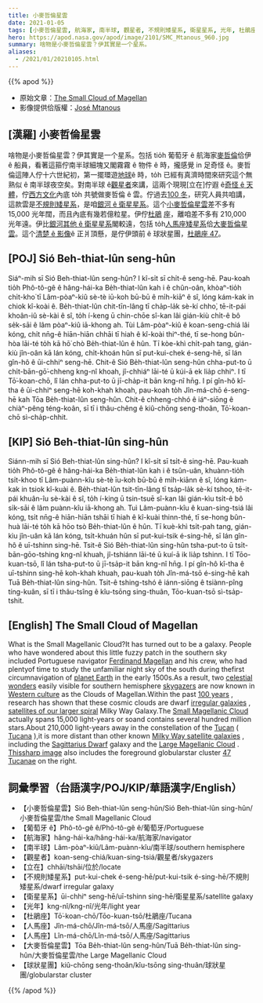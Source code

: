 ```yaml
---
title: 小麥哲倫星雲
date: 2021-01-05
tags: [小麥哲倫星雲, 航海家, 南半球, 觀星者, 不規則矮星系, 衛星星系, 光年, 杜鵑座, 人馬座, 人馬座, 大麥哲倫星雲, 球狀星團]
hero: https://apod.nasa.gov/apod/image/2101/SMC_Mtanous_960.jpg
summary: 啥物是小麥哲倫星雲？伊其實是一个星系。
aliases:
  - /2021/01/20210105.html
---
```


{{% apod %}}

- 原始文章：[The Small Cloud of Magellan](https://apod.nasa.gov/apod/ap210105.html)
- 影像提供佮版權：[José Mtanous](https://mtanous.wordpress.com/about/)

## [漢羅] 小麥哲倫星雲

啥物是小麥哲倫星雲？伊其實是一个星系。包括 tio̍h 葡萄牙 ê 航海家[麥哲倫](http://www.fordham.edu/halsall/mod/1519magellan.html)佮伊 ê 船員，看著這箍佇南半球細塊又閣霧霧 ê 物件 ê 時，攏感覺 in 足奇怪 ê。麥哲倫這陣人佇十六世紀初，第一擺環遊[地球](https://solarsystem.nasa.gov/planets/earth/overview/)ê 時，to̍h 已經有真濟時間來研究這个無熟似 ê 南半球夜空矣。對南半球 ê[觀星者](https://apod.nasa.gov/apod/ap040808.html)來講，這兩个現現[立在]佇遐 ê[奇怪 ê 天體](https://i.imgur.com/28TqRVc.jpg)，佇[西方文化](https://en.wikipedia.org/wiki/Western_culture)內底 to̍h 共號做麥哲倫 ê 雲。佇過去[100 冬](https://apod.nasa.gov/debate/debate100th.html)，研究人員共咱講，這款雲是[不規則矮星系](https://en.wikipedia.org/wiki/Irregular_galaxy)，是咱[銀河 ê 衛星星系](http://www.atlasoftheuniverse.com/sattelit.html)。這个[小麥哲倫星雲](https://en.wikipedia.org/wiki/Small_Magellanic_Cloud)差不多有 15,000 光年闊，而且內底有幾若億粒星。伊佇[杜鵑](https://en.wikipedia.org/wiki/Toucan#/media/File:-_panoramio_-_Basa_Roland.jpg) [座](http://www.hawastsoc.org/deepsky/tuc/)，離咱差不多有 210,000 光年遠。伊比[銀河其他 ê 衛星星系](https://en.wikipedia.org/wiki/Satellite_galaxies_of_the_Milky_Way)閣較遠，包括 to̍h[人馬座矮星系](https://en.wikipedia.org/wiki/Sagittarius_Dwarf_Spheroidal_Galaxy)佮[大麥哲倫星雲](https://apod.nasa.gov/apod/ap190905.html)。這个[清楚 ê 影像](https://mtanous.wordpress.com/#jp-carousel-1295)ê 正爿頂懸，是佇伊頭前 ê 球狀星團，[杜鵑座 47](https://apod.nasa.gov/apod/ap201024.html)。

## [POJ] Sió Beh-thiat-lûn seng-hûn

Siáⁿ-mih sī Sió Beh-thiat-lûn seng-hûn? I kî-si̍t sī chi̍t-ê seng-hē. Pau-koah tio̍h Phô-tô-gê ê hâng-hái-ka Be̍h-thiat-lûn kah i ê chûn-oân, khòaⁿ-tio̍h chi̍t-kho͘ tī Lâm-pòaⁿ-kiû sè-tè iū-koh bū-bū ê mi̍h-kiāⁿ ê sî, lóng kám-kak in chiok kî-koài ê. Be̍h-thiat-lûn chit-tīn-lâng tī cha̍p-la̍k sè-kí chho͘, tē-it-pái khoân-iû sè-kài ê sî, to̍h í-keng ū chin-chōe sî-kan lâi gián-kiù chi̍t-ê bô se̍k-sāi ê lâm pòaⁿ-kiû iā-khong ah. Tùi Lâm-pòaⁿ-kiû ê koan-seng-chiá lâi kóng, chi̍t nn̄g-ê hiān-hiān chhāi tī hiah ê kî-koài thiⁿ-thé, tī se-hong bûn-hòa lāi-té to̍h kā hō͘ chò Be̍h-thiat-lûn ê hûn. Tī kòe-khì chi̍t-pah tang, gián-kiù jîn-oân kā lán kóng, chi̍t-khoán hûn sī put-kui-chek é-seng-hē, sī lán gîn-hô ê ūi-chhiⁿ seng-hē. Chit-ê Sió Be̍h-thiat-lûn seng-hûn chha-put-to ū chi̍t-bān-gō͘-chheng kng-nî khoah, jî-chhiáⁿ lāi-té ū kúi-ā ek lia̍p chhiⁿ. I tī Tō͘-koan-chō, lî lán chha-put-to ū jī-cha̍p-it bān kng-nî hn̄g. I pí gîn-hô kî-tha ê ūi-chhiⁿ seng-hē koh-khah khoah, pau-koah to̍h Jîn-má-chō é-seng-hē kah Tōa Be̍h-thiat-lûn seng-hûn. Chit-ê chheng-chhó ê iáⁿ-siōng ê chiàⁿ-pêng téng-koân, sī tī i thâu-chêng ê kiû-chōng seng-thoân, Tō͘-koan-chō sì-cha̍p-chhit.

## [KIP] Sió Beh-thiat-lûn sing-hûn

Siánn-mih sī Sió Beh-thiat-lûn sing-hûn? I kî-si̍t sī tsi̍t-ê sing-hē. Pau-kuah tio̍h Phô-tô-gê ê hâng-hái-ka Be̍h-thiat-lûn kah i ê tsûn-uân, khuànn-tio̍h tsi̍t-khoo tī Lâm-puànn-kîu sè-tè īu-koh bū-bū ê mi̍h-kiānn ê sî, lóng kám-kak in tsiok kî-kuài ê. Be̍h-thiat-lûn tsit-tīn-lâng tī tsa̍p-la̍k sè-kí tshoo, tē-it-pái khuân-îu sè-kài ê sî, to̍h í-king ū tsin-tsuē sî-kan lâi gián-kìu tsi̍t-ê bô si̍k-sāi ê lâm puànn-kîu iā-khong ah. Tuì Lâm-puànn-kîu ê kuan-sing-tsiá lâi kóng, tsi̍t nn̄g-ê hiān-hiān tshāi tī hiah ê kî-kuài thinn-thé, tī se-hong bûn-huà lāi-té to̍h kā hōo tsò Be̍h-thiat-lûn ê hûn. Tī kuè-khì tsi̍t-pah tang, gián-kìu jîn-uân kā lán kóng, tsi̍t-khuán hûn sī put-kui-tsik é-sing-hē, sī lán gîn-hô ê uī-tshinn sing-hē. Tsit-ê Sió Be̍h-thiat-lûn sing-hûn tsha-put-to ū tsi̍t-bān-gōo-tshing kng-nî khuah, jî-tshiánn lāi-té ū kuí-ā ik lia̍p tshinn. I tī Tōo-kuan-tsō, lî lán tsha-put-to ū jī-tsa̍p-it bān kng-nî hn̄g. I pí gîn-hô kî-tha ê uī-tshinn sing-hē koh-khah khuah, pau-kuah to̍h Jîn-má-tsō é-sing-hē kah Tuā Be̍h-thiat-lûn sing-hûn. Tsit-ê tshing-tshó ê iánn-siōng ê tsiànn-pîng tíng-kuân, sī tī i thâu-tsîng ê kîu-tsōng sing-thuân, Tōo-kuan-tsō sì-tsa̍p-tshit.

## [English] The Small Cloud of Magellan  

What is the Small Magellanic Cloud?It has turned out to be a galaxy. People who have wondered about this little fuzzy patch in the southern sky included Portuguese navigator [Ferdinand Magellan](http://www.fordham.edu/halsall/mod/1519magellan.html) and his crew, who had plentyof time to study the unfamiliar night sky of the south during thefirst circumnavigation of [planet Earth](https://solarsystem.nasa.gov/planets/earth/overview/) in the early 1500s.As a result, two [celestial wonders](https://i.imgur.com/28TqRVc.jpg) easily visible for southern hemisphere [skygazers](https://apod.nasa.gov/apod/ap040808.html) are now known in [Western culture](https://en.wikipedia.org/wiki/Western_culture) as the Clouds of Magellan.Within the past [100 years](https://apod.nasa.gov/debate/debate100th.html) , research has shown that these cosmic clouds are dwarf [irregular galaxies](https://en.wikipedia.org/wiki/Irregular_galaxy) , [satellites of our larger spiral](http://www.atlasoftheuniverse.com/sattelit.html) Milky Way Galaxy.The [Small Magellanic Cloud](https://en.wikipedia.org/wiki/Small_Magellanic_Cloud) actually spans 15,000 light-years or soand contains several hundred million stars.About 210,000 light-years away in the constellation of the [Tucan](https://en.wikipedia.org/wiki/Toucan#/media/File:-_panoramio_-_Basa_Roland.jpg) ( [Tucana](http://www.hawastsoc.org/deepsky/tuc/) ),it is more distant than other known [Milky Way satellite galaxies](https://en.wikipedia.org/wiki/Satellite_galaxies_of_the_Milky_Way) , including the [Sagittarius Dwarf](https://en.wikipedia.org/wiki/Sagittarius_Dwarf_Spheroidal_Galaxy) galaxy and the [Large Magellanic Cloud](https://apod.nasa.gov/apod/ap190905.html) . [Thissharp image](https://mtanous.wordpress.com/#jp-carousel-1295) also includes the foreground globularstar cluster [47 Tucanae](https://apod.nasa.gov/apod/ap201024.html) on the right.

## 詞彙學習（台語漢字/POJ/KIP/華語漢字/English）

- 【小麥哲倫星雲】Sió Beh-thiat-lûn seng-hûn/Sió Beh-thiat-lûn sing-hûn/小麥哲倫星雲/the Small Magellanic Cloud
- 【葡萄牙 ê】Phô-tô-gê ê/Phô-tô-gê ê/葡萄牙/Portuguese
- 【航海家】hâng-hái-ka/hâng-hái-ka/航海家/navigator
- 【南半球】Lâm-pòaⁿ-kiû/Lâm-puànn-kîu/南半球/southern hemisphere
- 【觀星者】koan-seng-chiá/kuan-sing-tsiá/觀星者/skygazers
- 【立在】chhāi/tshāi/位於/locate
- 【不規則矮星系】put-kui-chek é-seng-hē/put-kui-tsik é-sing-hē/不規則矮星系/dwarf irregular galaxy
- 【衛星星系】ūi-chhiⁿ seng-hē/uī-tshinn sing-hē/衛星星系/satellite galaxy
- 【光年】kng-nî/kng-nî/光年/light year
- 【杜鵑座】Tō͘-koan-chō/Tōo-kuan-tsō/杜鵑座/Tucana
- 【人馬座】Jîn-má-chō/Jîn-má-tsō/人馬座/Sagittarius
- 【人馬座】Lîn-má-chō/Lîn-má-tsō/人馬座/Sagittarius
- 【大麥哲倫星雲】Tōa Be̍h-thiat-lûn seng-hûn/Tuā Be̍h-thiat-lûn sing-hûn/大麥哲倫星雲/the Large Magellanic Cloud
- 【球狀星團】kiû-chōng seng-thoân/kîu-tsōng sing-thuân/球狀星團/globularstar cluster

{{% /apod %}}
